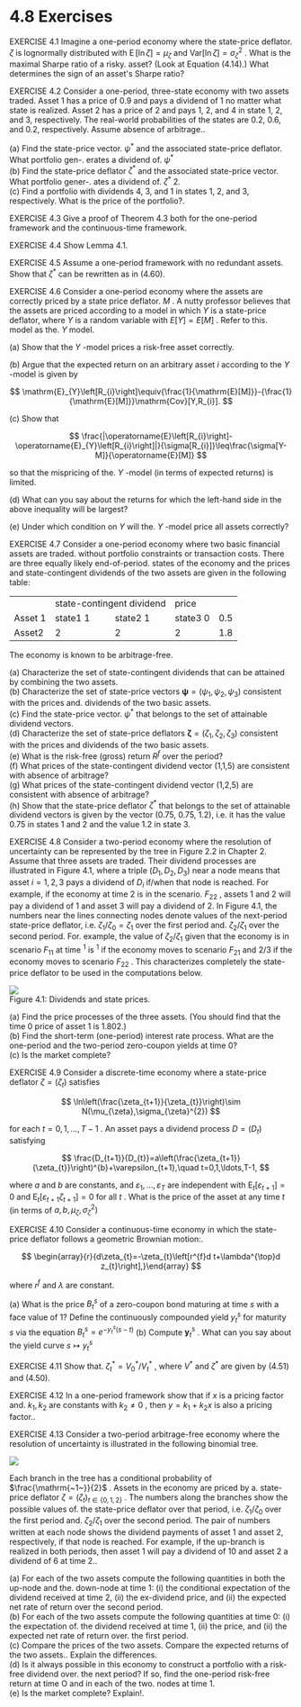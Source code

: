 # 4.8 Exercises  

EXERCISE 4.1 Imagine a one-period economy where the state-price deflator. $\zeta$ is lognormally distributed with $\operatorname{E}[\ln\zeta]=\mu_{\zeta}$ and $\mathrm{Var}[\ln\zeta]=\sigma_{\zeta}^{2}$ . What is the maximal Sharpe ratio of a risky. asset? (Look at Equation (4.14).) What determines the sign of an asset's Sharpe ratio?  

EXERCISE 4.2 Consider a one-period, three-state economy with two assets traded. Asset 1 has a price of 0.9 and pays a dividend of 1 no matter what state is realized. Asset 2 has a price of 2 and pays 1, 2, and 4 in state 1, 2, and 3, respectively. The real-world probabilities of the states are 0.2, 0.6, and 0.2, respectively. Assume absence of arbitrage..  

(a) Find the state-price vector. $\psi^{*}$ and the associated state-price deflator. What portfolio gen-. erates a dividend of. $\psi^{*}$   
(b) Find the state-price deflator $\zeta^{*}$ and the associated state-price vector. What portfolio gener-. ates a dividend of. $\zeta^{\ast}$ 2.   
(c) Find a portfolio with dividends 4, 3, and 1 in states 1, 2, and 3, respectively. What is the price of the portfolio?.  

EXERCISE 4.3 Give a proof of Theorem 4.3 both for the one-period framework and the continuous-time framework.  

EXERCISE 4.4 Show Lemma 4.1.  

EXERCISE 4.5 Assume a one-period framework with no redundant assets. Show that $\zeta^{*}$ can be rewritten as in (4.60).  

EXERCISE 4.6 Consider a one-period economy where the assets are correctly priced by a state price deflator. $M$ . A nutty professor believes that the assets are priced according to a model in which $Y$ is a state-price deflator, where $Y$ is a random variable with $E[Y]=E[M]$ . Refer to this. model as the. $Y$ model.  

(a) Show that the $Y$ -model prices a risk-free asset correctly.  

(b) Argue that the expected return on an arbitrary asset $i$ according to the $Y$ -model is given by  

$$
\mathrm{E}_{Y}\left[R_{i}\right]\equiv{\frac{1}{\mathrm{E}[M]}}-{\frac{1}{\mathrm{E}[M]}}\mathrm{Cov}[Y,R_{i}].
$$  

(c) Show that  

$$
\frac{|\operatorname{E}\left[R_{i}\right]-\operatorname{E}_{Y}\left[R_{i}\right]|}{\sigma[R_{i}]}\leq\frac{\sigma[Y-M]}{\operatorname{E}[M]}
$$  

so that the mispricing of the. $Y$ -model (in terms of expected returns) is limited.  

(d) What can you say about the returns for which the left-hand side in the above inequality will be largest?  

(e) Under which condition on $Y$ will the. $Y$ -model price all assets correctly?  

EXERCISE 4.7 Consider a one-period economy where two basic financial assets are traded. without portfolio constraints or transaction costs. There are three equally likely end-of-period. states of the economy and the prices and state-contingent dividends of the two assets are given in the following table:  

<html><body><table><tr><td></td><td colspan="2">state-contingent dividend</td><td>price</td><td></td></tr><tr><td>Asset 1</td><td>state1 1</td><td>state2 1</td><td>state3 0</td><td>0.5</td></tr><tr><td>Asset2</td><td>2</td><td>2</td><td>2</td><td>1.8</td></tr></table></body></html>  

The economy is known to be arbitrage-free.  

(a) Characterize the set of state-contingent dividends that can be attained by combining the two assets.   
(b) Characterize the set of state-price vectors ${\pmb{\psi}}=(\psi_{1},\psi_{2},\psi_{3})$ consistent with the prices and. dividends of the two basic assets.   
(c) Find the state-price vector. $\psi^{*}$ that belongs to the set of attainable dividend vectors.   
(d) Characterize the set of state-price deflators ${\boldsymbol{\zeta}}=(\zeta_{1},\zeta_{2},\zeta_{3})$ consistent with the prices and dividends of the two basic assets.   
(e) What is the risk-free (gross) return $R^{f}$ over the period?   
(f) What prices of the state-contingent dividend vector (1,1,5) are consistent with absence of arbitrage?   
(g) What prices of the state-contingent dividend vector (1,2,5) are consistent with absence of arbitrage?   
(h) Show that the state-price deflator $\zeta^{*}$ that belongs to the set of attainable dividend vectors is given by the vector (0.75, 0.75, 1.2), i.e. it has the value 0.75 in states 1 and 2 and the value 1.2 in state 3.  

EXERCISE 4.8 Consider a two-period economy where the resolution of uncertainty can be represented by the tree in Figure 2.2 in Chapter 2. Assume that three assets are traded. Their dividend processes are illustrated in Figure 4.1, where a triple $(D_{1},D_{2},D_{3})$ near a node means that asset $i={1,2,3}$ pays a dividend of $D_{i}$ if/when that node is reached. For example, if the economy at time 2 is in the scenario. $F_{22}$ , assets 1 and 2 will pay a dividend of 1 and asset 3 will pay a dividend of 2. In Figure 4.1, the numbers near the lines connecting nodes denote values of the next-period state-price deflator, i.e. $\zeta_{1}/\zeta_{0}=\zeta_{1}$ over the first period and. $\zeta_{2}/\zeta_{1}$ over the second period. For. example, the value of $\zeta_{2}/\zeta_{1}$ given that the economy is in scenario $F_{11}$ at time $^{1}$ is $^{1}$ if the economy moves to scenario $F_{21}$ and $2/3$ if the economy moves to scenario $F_{22}$ . This characterizes completely the state-price deflator to be used in the computations below.  

![](9ecf41d112b9045cdd64941fa06bf9669f56618f613c5d14cc382d51b161b720.jpg)  
Figure 4.1: Dividends and state prices.  

(a) Find the price processes of the three assets. (You should find that the time 0 price of asset 1 is 1.802.)   
(b) Find the short-term (one-period) interest rate process. What are the one-period and the two-period zero-coupon yields at time 0?   
(c) Is the market complete?  

EXERCISE 4.9 Consider a discrete-time economy where a state-price deflator $\zeta=\left(\zeta_{t}\right)$ satisfies  

$$
\ln\left(\frac{\zeta_{t+1}}{\zeta_{t}}\right)\sim N(\mu_{\zeta},\sigma_{\zeta}^{2})
$$  

for each $t=0,1,\ldots,T-1$ . An asset pays a dividend process $D=\left(D_{t}\right)$ satisfying  

$$
\frac{D_{t+1}}{D_{t}}=a\left(\frac{\zeta_{t+1}}{\zeta_{t}}\right)^{b}+\varepsilon_{t+1},\quad t=0,1,\ldots,T-1,
$$  

where $a$ and $b$ are constants, and $\varepsilon_{1},\ldots,\varepsilon_{T}$ are independent with $\mathrm{E}_{t}[\varepsilon_{t+1}]=0$ and $\mathrm{E}_{t}[\varepsilon_{t+1}\zeta_{t+1}]=0$ for all $t$ . What is the price of the asset at any time $t$ (in terms of $a,b,\mu_{\zeta},\sigma_{\zeta}^{2})$  

EXERCISE 4.10 Consider a continuous-time economy in which the state-price deflator follows a geometric Brownian motion:.  

$$
\begin{array}{r}{d\zeta_{t}=-\zeta_{t}\left[r^{f}d t+\lambda^{\top}d z_{t}\right],}\end{array}
$$  

where $r^{f}$ and $\lambda$ are constant.  

(a) What is the price $B_{t}^{s}$ of a zero-coupon bond maturing at time $s$ with a face value of 1? Define the continuously compounded yield $y_{t}^{s}$ for maturity $s$ via the equation $B_{t}^{s}=e^{-y_{t}^{s}(s-t)}$ (b) Compute $\boldsymbol y_{t}^{s}$ . What can you say about the yield curve $s\mapsto y_{t}^{s}$  

EXERCISE 4.11 Show that. $\zeta_{t}^{*}=V_{0}^{*}/V_{t}^{*}$ , where $V^{*}$ and $\zeta^{*}$ are given by (4.51) and (4.50).  

EXERCISE 4.12 In a one-period framework show that if $x$ is a pricing factor and. $k_{1},k_{2}$ are constants with $k_{2}\neq0$ , then $y=k_{1}+k_{2}x$ is also a pricing factor..  

EXERCISE 4.13 Consider a two-period arbitrage-free economy where the resolution of uncertainty is illustrated in the following binomial tree.  

![](21962c625e82cc0c10adca08392d14d9efd2cc8649ef86fb744d2d27c92c18dc.jpg)  

Each branch in the tree has a conditional probability of $\frac{\mathrm{~1~}}{2}$ . Assets in the economy are priced by a. state-price deflator $\zeta=\left(\zeta_{t}\right)_{t\in\{0,1,2\}}$ . The numbers along the branches show the possible values of. the state-price deflator over that period, i.e. $\zeta_{1}/\zeta_{0}$ over the first period and. $\zeta_{2}/\zeta_{1}$ over the second period. The pair of numbers written at each node shows the dividend payments of asset 1 and asset 2, respectively, if that node is reached. For example, if the up-branch is realized in both periods, then asset 1 will pay a dividend of 10 and asset 2 a dividend of 6 at time 2..  

(a) For each of the two assets compute the following quantities in both the up-node and the. down-node at time 1: (i) the conditional expectation of the dividend received at time 2, (ii) the ex-dividend price, and (ii) the expected net rate of return over the second period.   
(b) For each of the two assets compute the following quantities at time 0: (i) the expectation of. the dividend received at time 1, (ii) the price, and (ii) the expected net rate of return over. the first period.   
(c) Compare the prices of the two assets. Compare the expected returns of the two assets.. Explain the differences.   
(d) Is it always possible in this economy to construct a portfolio with a risk-free dividend over. the next period? If so, find the one-period risk-free return at time O and in each of the two. nodes at time 1.   
(e) Is the market complete? Explain!.  
